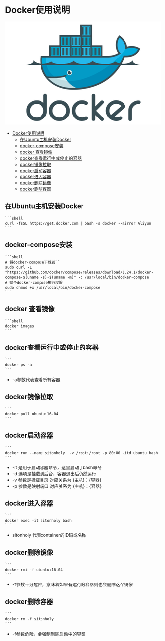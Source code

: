 # Docker使用说明

![docker](./images/docker.png)

<!-- TOC -->

- [Docker使用说明](#docker使用说明)
    - [在Ubuntu主机安装Docker](#在ubuntu主机安装docker)
    - [docker-compose安装](#docker-compose安装)
    - [docker 查看镜像](#docker-查看镜像)
    - [docker查看运行中或停止的容器](#docker查看运行中或停止的容器)
    - [docker镜像拉取](#docker镜像拉取)
    - [docker启动容器](#docker启动容器)
    - [docker进入容器](#docker进入容器)
    - [docker删除镜像](#docker删除镜像)
    - [docker删除容器](#docker删除容器)

<!-- /TOC -->

## 在Ubuntu主机安装Docker

    ```shell
    curl -fsSL https://get.docker.com | bash -s docker --mirror Aliyun
    ```

## docker-compose安装

    ```shell
    # 将docker-compose下载到``
    sudo curl -L "https://github.com/docker/compose/releases/download/1.24.1/docker-compose-$(uname -s)-$(uname -m)" -o /usr/local/bin/docker-compose
    # 赋予docker-compose执行权限
    sudo chmod +x /usr/local/bin/docker-compose
    ```

## docker 查看镜像

    ```shell
    docker images
    ```

## docker查看运行中或停止的容器

    ```
    docker ps -a
    ```

- -a参数代表查看所有容器


## docker镜像拉取

    ```
    docker pull ubuntu:16.04
    ```

## docker启动容器

    ```
    docker run --name sitonholy  -v /root:/root -p 80:80 -itd ubuntu bash
    ```
    
- -it 是用于启动容器命令，这里启动了bash命令
- -d 选项是挂载到后台，容器退出后仍然运行
- -v 参数是挂载目录 对应关系为 {主机}：{容器}
- -p 参数是映射端口 对应关系为 {主机}：{容器}

## docker进入容器

    ```
    docker exec -it sitonholy bash
    ```
- sitonholy 代表container的ID码或名称

## docker删除镜像

    ```
    docker rmi -f ubuntu:16.04
    ```
- -f参数十分危险，意味着如果有运行的容器则也会删除这个镜像

## docker删除容器

    ```
    docker rm -f sitonholy
    ```
- -f参数危险，会强制删除启动中的容器